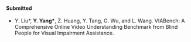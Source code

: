 #### Submitted

- Y. Liu*, <strong>Y. Yang*</strong>, Z. Huang, Y. Tang, G. Wu, and L. Wang. VIABench: A Comprehensive Online Video Understanding Benchmark from Blind People for Visual Impairment Assistance.



